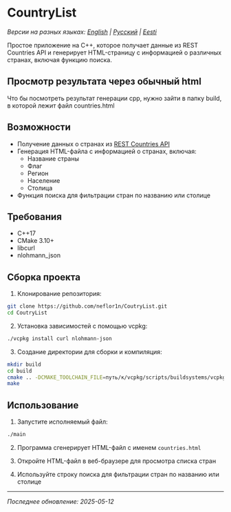 # CountryList

*Версии на разных языках: [English](README.md) | [Русский](README.ru.md) | [Eesti](README.et.md)*

Простое приложение на C++, которое получает данные из REST Countries API и генерирует HTML-страницу с информацией о различных странах, включая функцию поиска.


## Просмотр результата через обычный html

Что бы посмотреть результат генерации cpp, нужно зайти в папку build, в которой лежит файл countries.html


## Возможности

- Получение данных о странах из [REST Countries API](https://restcountries.com/v3.1/all)
- Генерация HTML-файла с информацией о странах, включая:
  - Название страны
  - Флаг
  - Регион
  - Население
  - Столица
- Функция поиска для фильтрации стран по названию или столице

## Требования

- C++17
- CMake 3.10+
- libcurl
- nlohmann_json

## Сборка проекта

1. Клонирование репозитория:
```bash
git clone https://github.com/neflor1n/CoutryList.git
cd CoutryList
```

2. Установка зависимостей с помощью vcpkg:
```bash
./vcpkg install curl nlohmann-json
```

3. Создание директории для сборки и компиляция:
```bash
mkdir build
cd build
cmake .. -DCMAKE_TOOLCHAIN_FILE=путь/к/vcpkg/scripts/buildsystems/vcpkg.cmake
make
```

## Использование

1. Запустите исполняемый файл:
```bash
./main
```

2. Программа сгенерирует HTML-файл с именем `countries.html`

3. Откройте HTML-файл в веб-браузере для просмотра списка стран

4. Используйте строку поиска для фильтрации стран по названию или столице

---
*Последнее обновление: 2025-05-12*
